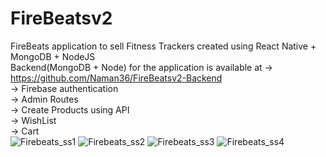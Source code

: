 # FireBeatsv2

FireBeats application to sell Fitness Trackers created using React Native + MongoDB + NodeJS  
Backend(MongoDB + Node) for the application is available at -> https://github.com/Naman36/FireBeatsv2-Backend  
  -> Firebase authentication  
  -> Admin Routes  
  -> Create Products using API  
  -> WishList  
  -> Cart  
![Firebeats_ss1](https://github.com/Naman36/FireBeatsv2/assets/49076224/95685f72-510d-4cd4-972f-61bb12574fd1)
![Firebeats_ss2](https://github.com/Naman36/FireBeatsv2/assets/49076224/b73bd8ac-e68b-4b33-b27d-27d3e1491317)
![Firebeats_ss3](https://github.com/Naman36/FireBeatsv2/assets/49076224/e7f5b8f4-b982-45ae-aa5d-abf3655c20d7)
![Firebeats_ss4](https://github.com/Naman36/FireBeatsv2/assets/49076224/d07fd645-5ee9-48aa-a1de-6318f6e451f1)

